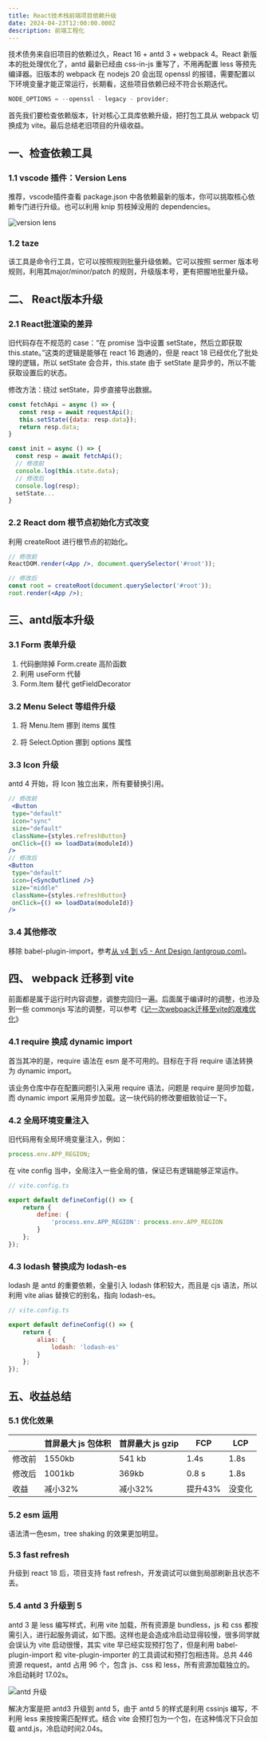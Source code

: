 ```yaml
---
title: React技术栈前端项目依赖升级
date: 2024-04-23T12:00:00.000Z
description: 前端工程化
---
```


技术债务来自旧项目的依赖过久，React 16 + antd 3 + webpack 4。React 新版本的批处理优化了，antd 最新已经由 css-in-js 重写了，不用再配置 less 等预先编译器。旧版本的 webpack 在 nodejs 20 会出现 openssl 的报错，需要配置以下环境变量才能正常运行，长期看，这些项目依赖已经不符合长期迭代。

```jsx
NODE_OPTIONS = --openssl - legacy - provider;
```

首先我们要检查依赖版本，针对核心工具库依赖升级，把打包工具从 webpack 切换成为 vite。最后总结老旧项目的升级收益。

## 一、检查依赖工具

### 1.1 vscode 插件：Version Lens

推荐，vscode插件查看 package.json 中各依赖最新的版本，你可以挑取核心依赖专门进行升级。也可以利用 knip 剪枝掉没用的 dependencies。

![version lens](https://brandonxiang.top/img/show-releases.gif)

### 1.2 taze

该工具是命令行工具，它可以按照规则批量升级依赖。它可以按照 sermer 版本号规则，利用其major/minor/patch 的规则，升级版本号，更有把握地批量升级。

## 二、 React版本升级

### 2.1 React批渲染的差异

旧代码存在不规范的 case：“在 promise 当中设置 setState，然后立即获取 this.state。”这类的逻辑是能够在 react 16 跑通的，但是 react 18 已经优化了批处理的逻辑，所以 setState 会合并，this.state 由于 setState 是异步的，所以不能获取设置后的状态。

修改方法：绕过 setState，异步直接导出数据。

```jsx
const fetchApi = async () => {
   const resp = await requestApi();
   this.setState({data: resp.data});
   return resp.data;
}

const init = async () => {
  const resp = await fetchApi();
  // 修改前
  console.log(this.state.data);
  // 修改后
  console.log(resp);
  setState...
}
```

### 2.2 React dom 根节点初始化方式改变

利用 createRoot 进行根节点的初始化。

```jsx
// 修改前
ReactDOM.render(<App />, document.querySelector('#root'));

// 修改后
const root = createRoot(document.querySelector('#root'));
root.render(<App />);
```

## 三、antd版本升级

### 3.1 Form 表单升级

1.  代码删除掉 Form.create 高阶函数
2.  利用 useForm 代替
3.  Form.Item 替代 getFieldDecorator

### 3.2 Menu Select 等组件升级

1.  将 Menu.Item 挪到 items 属性

2.  将 Select.Option 挪到 options 属性

### 3.3 Icon 升级

antd 4 开始，将 Icon 独立出来，所有要替换引用。

```jsx
// 修改前
 <Button
 type="default"
 icon="sync"
 size="default"
 className={styles.refreshButton}
 onClick={() => loadData(moduleId)}
/>
// 修改后
<Button
 type="default"
 icon={<SyncOutlined />}
 size="middle"
 className={styles.refreshButton}
 onClick={() => loadData(moduleId)}
/>
```

### 3.4 其他修改

移除 babel-plugin-import，参考[从 v4 到 v5 - Ant Design (antgroup.com)](https://ant-design.antgroup.com/docs/react/migration-v5-cn)。

## 四、 webpack 迁移到 vite

前面都是属于运行时内容调整，调整完回归一遍。后面属于编译时的调整，也涉及到一些 commonjs 写法的调整，可以参考《[记一次webpack迁移至vite的艰难优化](https://mp.weixin.qq.com/s/9_Sj2rRpZblWTJrEjMDYew)》

### 4.1 require 换成 dynamic import

首当其冲的是，require 语法在 esm 是不可用的。目标在于将 require 语法转换为 dynamic import。

该业务仓库中存在配置问题引入采用 require 语法，问题是 require 是同步加载，而 dynamic import 采用异步加载。这一块代码的修改要细致验证一下。

### 4.2 全局环境变量注入

旧代码用有全局环境变量注入，例如：

```jsx
process.env.APP_REGION;
```

在 vite config 当中，全局注入一些全局的值，保证已有逻辑能够正常运作。

```jsx
// vite.config.ts

export default defineConfig(() => {
	return {
		define: {
			'process.env.APP_REGION': process.env.APP_REGION
		}
	};
});
```

### 4.3 lodash 替换成为 lodash-es

lodash 是 antd 的重要依赖，全量引入 lodash 体积较大，而且是 cjs 语法，所以利用 vite alias 替换它的别名，指向 lodash-es。

```jsx
// vite.config.ts

export default defineConfig(() => {
	return {
		alias: {
			lodash: 'lodash-es'
		}
	};
});
```

## 五、收益总结

### 5.1 优化效果

|        | 首屏最大 js 包体积 | 首屏最大 js gzip | FCP     | LCP    |
| ------ | ------------------ | ---------------- | ------- | ------ |
| 修改前 | 1550kb             | 541 kb           | 1.4s    | 1.8s   |
| 修改后 | 1001kb             | 369kb            | 0.8 s   | 1.8s   |
| 收益   | 减小32%            | 减小32%          | 提升43% | 没变化 |

### 5.2 esm 运用

语法清一色esm，tree shaking 的效果更加明显。

### 5.3 fast refresh

升级到 react 18 后，项目支持 fast refresh，开发调试可以做到局部刷新且状态不丢。

### 5.4 antd 3 升级到 5

antd 3 是 less 编写样式，利用 vite 加载，所有资源是 bundless，js 和 css 都按需引入，进行起服务调试，如下图。这样也是会造成冷启动显得较慢，很多同学就会误认为 vite 启动很慢，其实 vite 早已经实现预打包了，但是利用 babel-plugin-import 和 vite-plugin-importer 的工具调试和预打包相违背。总共 446 资源 request，antd 占用 96 个，包含 js、css 和 less，所有资源加载独立的。冷启动耗时 17.02s。

![antd 升级](https://brandonxiang.top/img/upgrade-dependencies.png)

解决方案是把 antd3 升级到 antd 5，由于 antd 5 的样式是利用 cssinjs 编写，不利用 less 来按按需匹配样式。结合 vite 会预打包为一个包，在这种情况下只会加载 antd.js，冷启动时间2.04s。
